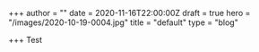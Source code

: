 +++
author = ""
date = 2020-11-16T22:00:00Z
draft = true
hero = "/images/2020-10-19-0004.jpg"
title = "default"
type = "blog"

+++
Test